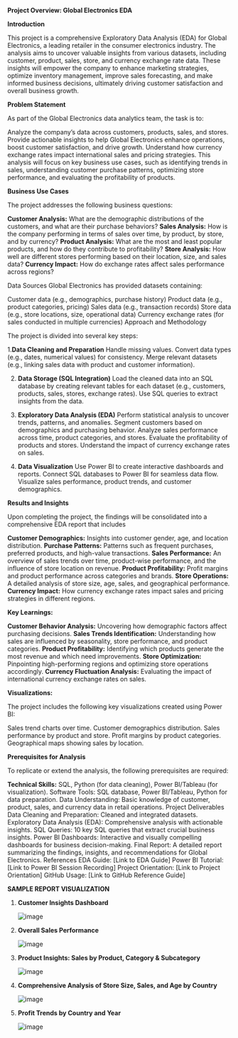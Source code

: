 **Project Overview: Global Electronics EDA**

**Introduction**

This project is a comprehensive Exploratory Data Analysis (EDA) for Global Electronics, a leading retailer in the consumer electronics industry. The analysis aims to uncover valuable insights from various datasets, including customer, product, sales, store, and currency exchange rate data. These insights will empower the company to enhance marketing strategies, optimize inventory management, improve sales forecasting, and make informed business decisions, ultimately driving customer satisfaction and overall business growth.

**Problem Statement**

As part of the Global Electronics data analytics team, the task is to:

Analyze the company’s data across customers, products, sales, and stores.
Provide actionable insights to help Global Electronics enhance operations, boost customer satisfaction, and drive growth.
Understand how currency exchange rates impact international sales and pricing strategies.
This analysis will focus on key business use cases, such as identifying trends in sales, understanding customer purchase patterns, optimizing store performance, and evaluating the profitability of products.

**Business Use Cases**

The project addresses the following business questions:

**Customer Analysis:** What are the demographic distributions of the customers, and what are their purchase behaviors?
**Sales Analysis:** How is the company performing in terms of sales over time, by product, by store, and by currency?
**Product Analysis:** What are the most and least popular products, and how do they contribute to profitability?
**Store Analysis:** How well are different stores performing based on their location, size, and sales data?
**Currency Impact:** How do exchange rates affect sales performance across regions?

Data Sources
Global Electronics has provided datasets containing:

Customer data (e.g., demographics, purchase history)
Product data (e.g., product categories, pricing)
Sales data (e.g., transaction records)
Store data (e.g., store locations, size, operational data)
Currency exchange rates (for sales conducted in multiple currencies)
Approach and Methodology

The project is divided into several key steps:

1.**Data Cleaning and Preparation**
Handle missing values.
Convert data types (e.g., dates, numerical values) for consistency.
Merge relevant datasets (e.g., linking sales data with product and customer information).

2. **Data Storage (SQL Integration)**
Load the cleaned data into an SQL database by creating relevant tables for each dataset (e.g., customers, products, sales, stores, exchange rates).
Use SQL queries to extract insights from the data.

4. **Exploratory Data Analysis (EDA)**
Perform statistical analysis to uncover trends, patterns, and anomalies.
Segment customers based on demographics and purchasing behavior.
Analyze sales performance across time, product categories, and stores.
Evaluate the profitability of products and stores.
Understand the impact of currency exchange rates on sales.

6. **Data Visualization**
Use Power BI to create interactive dashboards and reports.
Connect SQL databases to Power BI for seamless data flow.
Visualize sales performance, product trends, and customer demographics.

**Results and Insights**

Upon completing the project, the findings will be consolidated into a comprehensive EDA report that includes

**Customer Demographics:** Insights into customer gender, age, and location distribution.
**Purchase Patterns:** Patterns such as frequent purchases, preferred products, and high-value transactions.
**Sales Performance:** An overview of sales trends over time, product-wise performance, and the influence of store location on revenue.
**Product Profitability:** Profit margins and product performance across categories and brands.
**Store Operations:** A detailed analysis of store size, age, sales, and geographical performance.
**Currency Impact:** How currency exchange rates impact sales and pricing strategies in different regions.

**Key Learnings:**

**Customer Behavior Analysis:** Uncovering how demographic factors affect purchasing decisions.
**Sales Trends Identification:** Understanding how sales are influenced by seasonality, store performance, and product categories.
**Product Profitability:** Identifying which products generate the most revenue and which need improvements.
**Store Optimization:** Pinpointing high-performing regions and optimizing store operations accordingly.
**Currency Fluctuation Analysis:** Evaluating the impact of international currency exchange rates on sales.

**Visualizations:**

The project includes the following key visualizations created using Power BI:

Sales trend charts over time.
Customer demographics distribution.
Sales performance by product and store.
Profit margins by product categories.
Geographical maps showing sales by location.

**Prerequisites for Analysis**

To replicate or extend the analysis, the following prerequisites are required:

**Technical Skills:** SQL, Python (for data cleaning), Power BI/Tableau (for visualization).
Software Tools: SQL database, Power BI/Tableau, Python for data preparation.
Data Understanding: Basic knowledge of customer, product, sales, and currency data in retail operations.
Project Deliverables
Data Cleaning and Preparation: Cleaned and integrated datasets.
Exploratory Data Analysis (EDA): Comprehensive analysis with actionable insights.
SQL Queries: 10 key SQL queries that extract crucial business insights.
Power BI Dashboards: Interactive and visually compelling dashboards for business decision-making.
Final Report: A detailed report summarizing the findings, insights, and recommendations for Global Electronics.
References
EDA Guide: [Link to EDA Guide]
Power BI Tutorial: [Link to Power BI Session Recording]
Project Orientation: [Link to Project Orientation]
GitHub Usage: [Link to GitHub Reference Guide]

**SAMPLE REPORT VISUALIZATION**

1) **Customer Insights Dashboard**



   ![image](https://github.com/user-attachments/assets/4c70f756-5aa4-4fd7-9d93-19e0445228fb)

2) **Overall Sales Performance**



   ![image](https://github.com/user-attachments/assets/458961d9-83d8-4df1-a57e-9d43387d8056)


   
3) **Product Insights: Sales by Product, Category & Subcategory**

   

   ![image](https://github.com/user-attachments/assets/9533be68-c921-4a19-9ea8-ad1c2e81281b)



4) **Comprehensive Analysis of Store Size, Sales, and Age by Country**

   

   ![image](https://github.com/user-attachments/assets/f7fec79d-810c-450a-8988-4519e24cc471)




5) **Profit Trends by Country and Year**

   ![image](https://github.com/user-attachments/assets/7fa2e7aa-c318-4096-bf32-5b7df3232feb)
